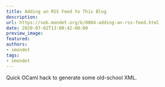 ```yaml
---
title: Adding an RSS Feed to This Blog
description:
url: https://seb.mondet.org/b/0004-adding-an-rss-feed.html
date: 2020-07-02T13:00:42-00:00
preview_image:
featured:
authors:
- smondet
tags:
- smondet
---
```


Quick OCaml hack to generate some old-school XML.
   
